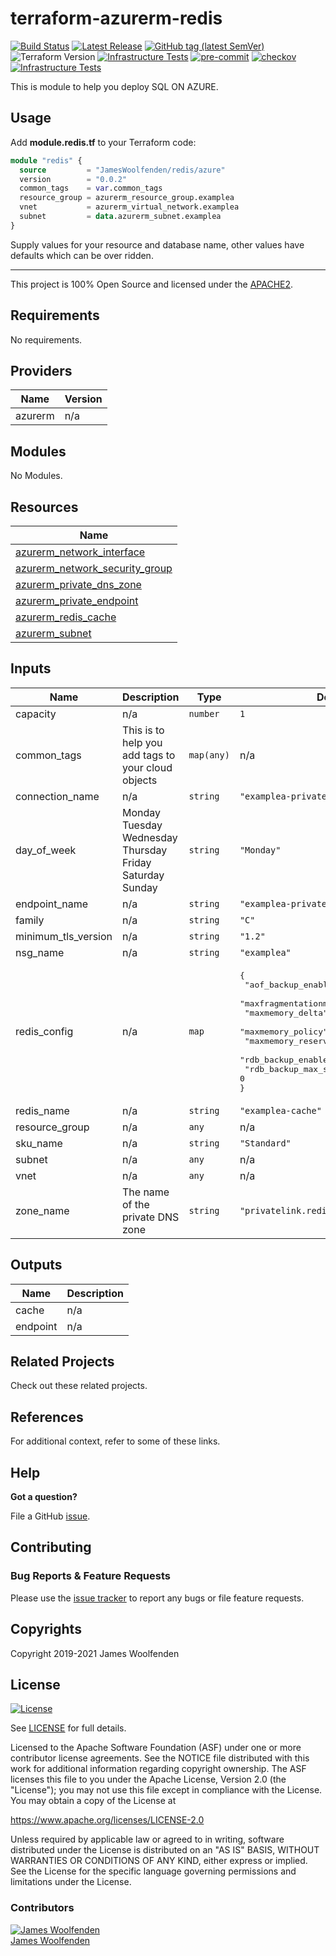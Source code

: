 # terraform-azurerm-redis

[![Build Status](https://github.com/JamesWoolfenden/terraform-azurerm-redis/workflows/Verify%20and%20Bump/badge.svg?branch=master)](https://github.com/JamesWoolfenden/terraform-azurerm-redis)
[![Latest Release](https://img.shields.io/github/release/JamesWoolfenden/terraform-azurerm-redis.svg)](https://github.com/JamesWoolfenden/terraform-azurerm-redis/releases/latest)
[![GitHub tag (latest SemVer)](https://img.shields.io/github/tag/JamesWoolfenden/terraform-azurerm-redis.svg?label=latest)](https://github.com/JamesWoolfenden/terraform-azurerm-redis/releases/latest)
![Terraform Version](https://img.shields.io/badge/tf-%3E%3D0.14.0-blue.svg)
[![Infrastructure Tests](https://www.bridgecrew.cloud/badges/github/JamesWoolfenden/terraform-azurerm-redis/cis_aws)](https://www.bridgecrew.cloud/link/badge?vcs=github&fullRepo=JamesWoolfenden%2Fterraform-azurerm-redis&benchmark=CIS+AWS+V1.2)
[![pre-commit](https://img.shields.io/badge/pre--commit-enabled-brightgreen?logo=pre-commit&logoColor=white)](https://github.com/pre-commit/pre-commit)
[![checkov](https://img.shields.io/badge/checkov-verified-brightgreen)](https://www.checkov.io/)
[![Infrastructure Tests](https://www.bridgecrew.cloud/badges/github/jameswoolfenden/terraform-azurerm-redis/general)](https://www.bridgecrew.cloud/link/badge?vcs=github&fullRepo=JamesWoolfenden%2Fterraform-azurerm-redis&benchmark=INFRASTRUCTURE+SECURITY)

This is module to help you deploy SQL ON AZURE.

## Usage

Add **module.redis.tf** to your Terraform code:

```terraform
module "redis" {
  source         = "JamesWoolfenden/redis/azure"
  version        = "0.0.2"
  common_tags    = var.common_tags
  resource_group = azurerm_resource_group.examplea
  vnet           = azurerm_virtual_network.examplea
  subnet         = data.azurerm_subnet.examplea
}

```

Supply values for your resource and database name, other values have defaults which can be over ridden.

---

This project is 100% Open Source and licensed under the [APACHE2](LICENSE).

<!-- BEGINNING OF PRE-COMMIT-TERRAFORM DOCS HOOK -->
## Requirements

No requirements.

## Providers

| Name | Version |
|------|---------|
| azurerm | n/a |

## Modules

No Modules.

## Resources

| Name |
|------|
| [azurerm_network_interface](https://registry.terraform.io/providers/hashicorp/azurerm/latest/docs/resources/network_interface) |
| [azurerm_network_security_group](https://registry.terraform.io/providers/hashicorp/azurerm/latest/docs/resources/network_security_group) |
| [azurerm_private_dns_zone](https://registry.terraform.io/providers/hashicorp/azurerm/latest/docs/resources/private_dns_zone) |
| [azurerm_private_endpoint](https://registry.terraform.io/providers/hashicorp/azurerm/latest/docs/resources/private_endpoint) |
| [azurerm_redis_cache](https://registry.terraform.io/providers/hashicorp/azurerm/latest/docs/resources/redis_cache) |
| [azurerm_subnet](https://registry.terraform.io/providers/hashicorp/azurerm/latest/docs/data-sources/subnet) |

## Inputs

| Name | Description | Type | Default | Required |
|------|-------------|------|---------|:--------:|
| capacity | n/a | `number` | `1` | no |
| common\_tags | This is to help you add tags to your cloud objects | `map(any)` | n/a | yes |
| connection\_name | n/a | `string` | `"examplea-private"` | no |
| day\_of\_week | Monday Tuesday Wednesday Thursday Friday Saturday Sunday | `string` | `"Monday"` | no |
| endpoint\_name | n/a | `string` | `"examplea-private"` | no |
| family | n/a | `string` | `"C"` | no |
| minimum\_tls\_version | n/a | `string` | `"1.2"` | no |
| nsg\_name | n/a | `string` | `"examplea"` | no |
| redis\_config | n/a | `map` | <pre>{<br>  "aof_backup_enabled": false,<br>  "maxfragmentationmemory_reserved": 50,<br>  "maxmemory_delta": 50,<br>  "maxmemory_policy": "volatile-lru",<br>  "maxmemory_reserved": 50,<br>  "rdb_backup_enabled": false,<br>  "rdb_backup_max_snapshot_count": 0<br>}</pre> | no |
| redis\_name | n/a | `string` | `"examplea-cache"` | no |
| resource\_group | n/a | `any` | n/a | yes |
| sku\_name | n/a | `string` | `"Standard"` | no |
| subnet | n/a | `any` | n/a | yes |
| vnet | n/a | `any` | n/a | yes |
| zone\_name | The name of the private DNS zone | `string` | `"privatelink.redis.cache.windows.net"` | no |

## Outputs

| Name | Description |
|------|-------------|
| cache | n/a |
| endpoint | n/a |
<!-- END OF PRE-COMMIT-TERRAFORM DOCS HOOK -->

## Related Projects

Check out these related projects.

## References

For additional context, refer to some of these links.

## Help

**Got a question?**

File a GitHub [issue](https://github.com/JamesWoolfenden/terraform-azurerm-redis/issues).

## Contributing

### Bug Reports & Feature Requests

Please use the [issue tracker](https://github.com/JamesWoolfenden/terraform-azurerm-redis/issues) to report any bugs or file feature requests.

## Copyrights

Copyright 2019-2021 James Woolfenden

## License

[![License](https://img.shields.io/badge/License-Apache%202.0-blue.svg)](https://opensource.org/licenses/Apache-2.0)

See [LICENSE](LICENSE) for full details.

Licensed to the Apache Software Foundation (ASF) under one
or more contributor license agreements. See the NOTICE file
distributed with this work for additional information
regarding copyright ownership. The ASF licenses this file
to you under the Apache License, Version 2.0 (the
"License"); you may not use this file except in compliance
with the License. You may obtain a copy of the License at

<https://www.apache.org/licenses/LICENSE-2.0>

Unless required by applicable law or agreed to in writing,
software distributed under the License is distributed on an
"AS IS" BASIS, WITHOUT WARRANTIES OR CONDITIONS OF ANY
KIND, either express or implied. See the License for the
specific language governing permissions and limitations
under the License.

### Contributors

[![James Woolfenden][jameswoolfenden_avatar]][jameswoolfenden_homepage]<br/>[James Woolfenden][jameswoolfenden_homepage]

[jameswoolfenden_homepage]: https://github.com/jameswoolfenden
[jameswoolfenden_avatar]: https://github.com/jameswoolfenden.png?size=150
[github]: https://github.com/jameswoolfenden
[linkedin]: https://www.linkedin.com/in/jameswoolfenden/
[twitter]: https://twitter.com/JimWoolfenden
[share_twitter]: https://twitter.com/intent/tweet/?text=terraform-azurerm-redis&url=https://github.com/JamesWoolfenden/terraform-azurerm-redis
[share_linkedin]: https://www.linkedin.com/shareArticle?mini=true&title=terraform-azurerm-redis&url=https://github.com/JamesWoolfenden/terraform-azurerm-redis
[share_reddit]: https://reddit.com/submit/?url=https://github.com/JamesWoolfenden/terraform-azurerm-redis
[share_facebook]: https://facebook.com/sharer/sharer.php?u=https://github.com/JamesWoolfenden/terraform-azurerm-redis
[share_email]: mailto:?subject=terraform-azurerm-redis&body=https://github.com/JamesWoolfenden/terraform-azurerm-redis
